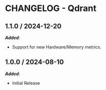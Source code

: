 # CHANGELOG - Qdrant

## 1.1.0 / 2024-12-20

***Added***:

* Support for new Hardware/Memory metrics.

## 1.0.0 / 2024-08-10

***Added***:

* Initial Release
